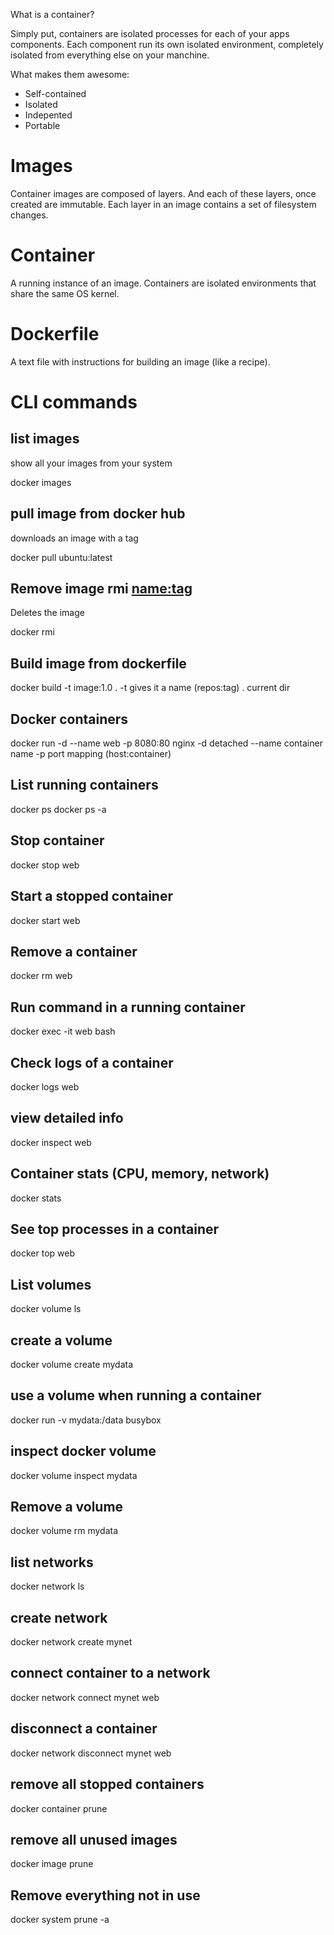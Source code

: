 What is a container?

Simply put, containers are isolated processes for each of your apps components. Each component run its own
isolated environment, completely isolated from everything else on your manchine.

What makes them awesome:
- Self-contained
- Isolated
- Indepented
- Portable

# Images

Container images are composed of layers. And each of these layers, once created are immutable.
Each layer in an image contains a set of filesystem changes.

# Container
A running instance of an image. Containers are isolated environments that share the same OS kernel.

# Dockerfile
A text file with instructions for building an image (like a recipe).

# CLI commands

## list images
show all your images from your system

docker images

## pull image from docker hub
downloads an image with a tag

docker pull ubuntu:latest

## Remove image rmi <name:tag>
Deletes the image <Must not be in use>

docker rmi <image>

## Build image from dockerfile
docker build -t image:1.0 . 
-t gives it a name (repos:tag)
. current dir

## Docker containers

docker run -d --name web -p 8080:80 nginx
-d detached
--name container name
-p port mapping (host:container)

## List running containers
docker ps
docker ps -a

## Stop container
docker stop web

## Start a stopped container

docker start web

## Remove a container
docker rm web

## Run command in a running container
docker exec -it web bash

## Check logs of a container
docker logs web

## view detailed info
docker inspect web

## Container stats (CPU, memory, network)
docker stats

## See top processes in a container
docker top web

## List volumes
docker volume ls

## create a volume
docker volume create mydata

## use a volume when running a container
docker run -v mydata:/data busybox

## inspect docker volume
docker volume inspect mydata

## Remove a volume
docker volume rm mydata

## list networks
docker network ls

## create network
docker network create mynet

## connect container to a network
docker network connect mynet web

## disconnect a container
docker network disconnect mynet web

## remove all stopped containers
docker container prune

## remove all unused images
docker image prune

## Remove everything not in use
docker system prune -a













